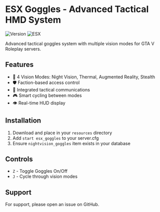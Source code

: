 # ESX Goggles - Advanced Tactical HMD System

![Version](https://img.shields.io/badge/version-2.0.0-blue)
![ESX](https://img.shields.io/badge/ESX-1.2+-green)

Advanced tactical goggles system with multiple vision modes for GTA V Roleplay servers.

## Features
- 🎯 4 Vision Modes: Night Vision, Thermal, Augmented Reality, Stealth
- 🛡️ Faction-based access control
- 📡 Integrated tactical communications
- 🎮 Smart cycling between modes
- 👁️ Real-time HUD display

## Installation
1. Download and place in your `resources` directory
2. Add `start esx_goggles` to your server.cfg
3. Ensure `nightvision_goggles` item exists in your database

## Controls
- `Z` - Toggle Goggles On/Off
- `J` - Cycle through vision modes

## Support
For support, please open an issue on GitHub.